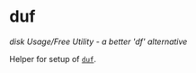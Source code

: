 duf
===========

_disk Usage/Free Utility - a better 'df' alternative_

Helper for setup of [`duf`](https://github.com/muesli/duf).
